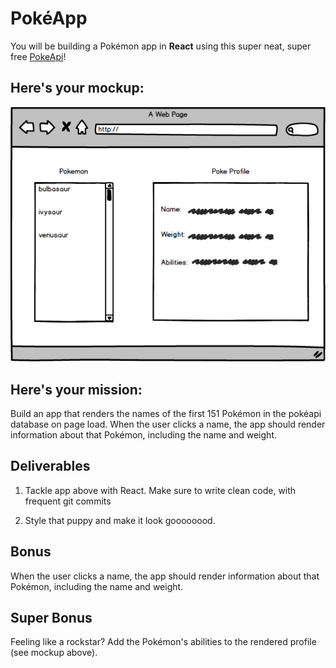 # PokéApp

You will be building a Pokémon app in **React** using this super neat, super free [PokeApi](https://pokeapi.co/)!

## Here's your mockup:

![poke](./pokemock.png)

## Here's your mission:

Build an app that renders the names of the first 151 Pokémon in the pokéapi database on page load.  When the user clicks a name, the app should render information about that Pokémon, including the name and weight.

## Deliverables

1. Tackle app above with React. Make sure to write clean code, with frequent git commits

2. Style that puppy and make it look goooooood.

## Bonus

When the user clicks a name, the app should render information about that Pokémon, including the name and weight.

## Super Bonus

Feeling like a rockstar? Add the Pokémon's abilities to the rendered profile (see mockup above).
